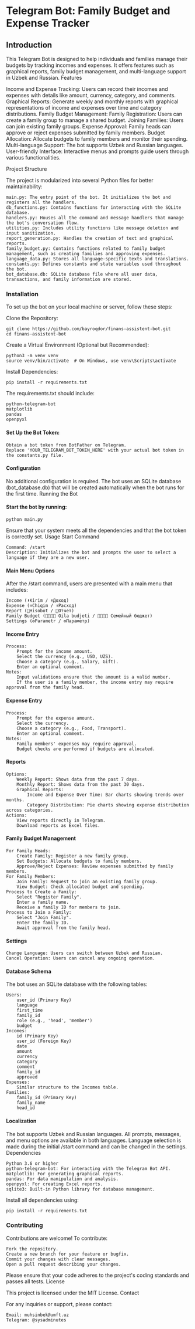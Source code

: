 # Telegram Bot: Family Budget and Expense Tracker


## Introduction

This Telegram Bot is designed to help individuals and families manage their budgets by tracking incomes and expenses. It offers features such as graphical reports, family budget management, and multi-language support in Uzbek and Russian.
Features

Income and Expense Tracking: Users can record their incomes and expenses with details like amount, currency, category, and comments.
Graphical Reports: Generate weekly and monthly reports with graphical representations of income and expenses over time and category distributions.
Family Budget Management:
        Family Registration: Users can create a family group to manage a shared budget.
        Joining Families: Users can join existing family groups.
        Expense Approval: Family heads can approve or reject expenses submitted by family members.
        Budget Allocation: Allocate budgets to family members and monitor their spending.
    Multi-language Support: The bot supports Uzbek and Russian languages.
    User-friendly Interface: Interactive menus and prompts guide users through various functionalities.

Project Structure

The project is modularized into several Python files for better maintainability:

    main.py: The entry point of the bot. It initializes the bot and registers all the handlers.
    db_functions.py: Contains functions for interacting with the SQLite database.
    handlers.py: Houses all the command and message handlers that manage the bot's conversation flow.
    utilities.py: Includes utility functions like message deletion and input sanitization.
    report_generation.py: Handles the creation of text and graphical reports.
    family_budget.py: Contains functions related to family budget management, such as creating families and approving expenses.
    language_data.py: Stores all language-specific texts and translations.
    constants.py: Defines constants and state variables used throughout the bot.
    bot_database.db: SQLite database file where all user data, transactions, and family information are stored.

### Installation

To set up the bot on your local machine or server, follow these steps:

Clone the Repository:

    git clone https://github.com/bayroqdor/finans-assistent-bot.git
    cd finans-assistent-bot

Create a Virtual Environment (Optional but Recommended):

    python3 -m venv venv
    source venv/bin/activate  # On Windows, use venv\Scripts\activate

Install Dependencies:

    pip install -r requirements.txt

The requirements.txt should include:

    python-telegram-bot
    matplotlib
    pandas
    openpyxl

#### Set Up the Bot Token:

    Obtain a bot token from BotFather on Telegram.
    Replace 'YOUR_TELEGRAM_BOT_TOKEN_HERE' with your actual bot token in the constants.py file.

#### Configuration

No additional configuration is required. The bot uses an SQLite database (bot_database.db) that will be created automatically when the bot runs for the first time.
Running the Bot

#### Start the bot by running:

    python main.py

Ensure that your system meets all the dependencies and that the bot token is correctly set.
Usage
Start Command

    Command: /start
    Description: Initializes the bot and prompts the user to select a language if they are a new user.

#### Main Menu Options

After the /start command, users are presented with a main menu that includes:

    Income (⬇️Kirim / ⬇️Доход)
    Expense (⬆️Chiqim / ⬆️Расход)
    Report (🔄Hisobot / 🔄Отчет)
    Family Budget (👨‍👩‍👧‍👦 Oila budjeti / 👨‍👩‍👧‍👦 Семейный бюджет)
    Settings (⚙️Parametr / ⚙️Параметр)

#### Income Entry

    Process:
        Prompt for the income amount.
        Select the currency (e.g., USD, UZS).
        Choose a category (e.g., Salary, Gift).
        Enter an optional comment.
    Notes:
        Input validations ensure that the amount is a valid number.
        If the user is a family member, the income entry may require approval from the family head.

#### Expense Entry

    Process:
        Prompt for the expense amount.
        Select the currency.
        Choose a category (e.g., Food, Transport).
        Enter an optional comment.
    Notes:
        Family members' expenses may require approval.
        Budget checks are performed if budgets are allocated.

#### Reports

    Options:
        Weekly Report: Shows data from the past 7 days.
        Monthly Report: Shows data from the past 30 days.
        Graphical Reports:
            Income and Expense Over Time: Bar charts showing trends over months.
            Category Distribution: Pie charts showing expense distribution across categories.
    Actions:
        View reports directly in Telegram.
        Download reports as Excel files.

#### Family Budget Management

    For Family Heads:
        Create Family: Register a new family group.
        Set Budgets: Allocate budgets to family members.
        Approve/Reject Expenses: Review expenses submitted by family members.
    For Family Members:
        Join Family: Request to join an existing family group.
        View Budget: Check allocated budget and spending.
    Process to Create a Family:
        Select "Register Family".
        Enter a family name.
        Receive a family ID for members to join.
    Process to Join a Family:
        Select "Join Family".
        Enter the family ID.
        Await approval from the family head.

#### Settings

    Change Language: Users can switch between Uzbek and Russian.
    Cancel Operation: Users can cancel any ongoing operation.

#### Database Schema

The bot uses an SQLite database with the following tables:

    Users:
        user_id (Primary Key)
        language
        first_time
        family_id
        role (e.g., 'head', 'member')
        budget
    Incomes:
        id (Primary Key)
        user_id (Foreign Key)
        date
        amount
        currency
        category
        comment
        family_id
        approved
    Expenses:
        Similar structure to the Incomes table.
    Families:
        family_id (Primary Key)
        family_name
        head_id

#### Localization

The bot supports Uzbek and Russian languages. All prompts, messages, and menu options are available in both languages. Language selection is made during the initial /start command and can be changed in the settings.
Dependencies

    Python 3.6 or higher
    python-telegram-bot: For interacting with the Telegram Bot API.
    matplotlib: For generating graphical reports.
    pandas: For data manipulation and analysis.
    openpyxl: For creating Excel reports.
    sqlite3: Built-in Python library for database management.

Install all dependencies using:

    pip install -r requirements.txt

### Contributing

Contributions are welcome! To contribute:

    Fork the repository.
    Create a new branch for your feature or bugfix.
    Commit your changes with clear messages.
    Open a pull request describing your changes.

Please ensure that your code adheres to the project's coding standards and passes all tests.
License

This project is licensed under the MIT License.
Contact

For any inquiries or support, please contact:

    Email: muhsinbek@umft.uz
    Telegram: @sysadminutes